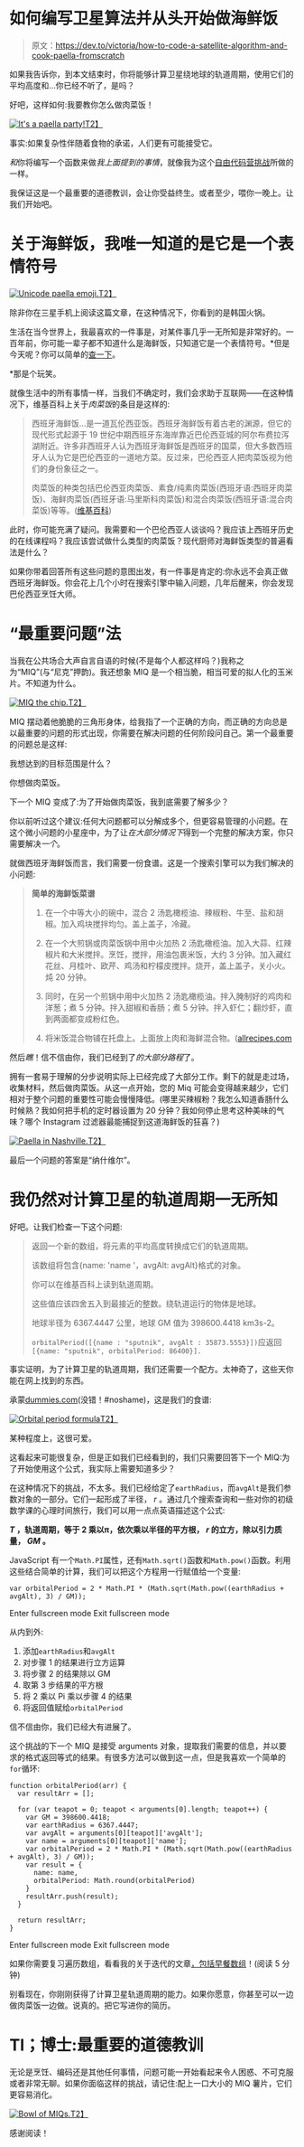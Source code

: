 # 如何编写卫星算法并从头开始做海鲜饭

> 原文：<https://dev.to/victoria/how-to-code-a-satellite-algorithm-and-cook-paella-fromscratch>

如果我告诉你，到本文结束时，你将能够计算卫星绕地球的轨道周期，使用它们的平均高度和...你已经不听了，是吗？

好吧，这样如何:我要教你怎么做肉菜饭！

[![It's a paella party!](img/b03e2dee31990f9d09c7e87920eec69d.png)T2】](https://res.cloudinary.com/practicaldev/image/fetch/s--SBgd2-J5--/c_limit%2Cf_auto%2Cfl_progressive%2Cq_auto%2Cw_880/https://vickylai.io/pixels/solve-paella.jpg)

事实:如果复杂性伴随着食物的承诺，人们更有可能接受它。

*和*你将编写一个函数来做*我上面提到的事情*，就像我为这个[自由代码营挑战](https://www.freecodecamp.org/challenges/map-the-debris)所做的一样。

我保证这是一个最重要的道德教训，会让你受益终生。或者至少，喂你一晚上。让我们开始吧。

# 关于海鲜饭，我唯一知道的是它是一个表情符号

[![Unicode paella emoji.](img/e16c6e52d14703f21dda2766b8c11ad3.png)T2】](https://res.cloudinary.com/practicaldev/image/fetch/s--UgEf-EKs--/c_limit%2Cf_auto%2Cfl_progressive%2Cq_auto%2Cw_880/https://vickylai.io/pixels/solve-unicode-paella.jpg)

除非你在三星手机上阅读这篇文章，在这种情况下，你看到的是韩国火锅。

生活在当今世界上，我最喜欢的一件事是，对某件事几乎一无所知是非常好的。一百年前，你可能一辈子都不知道什么是海鲜饭，只知道它是一个表情符号。*但是今天呢？你可以简单的[查一下](https://en.wikipedia.org/wiki/Paella)。

*那是个玩笑。

就像生活中的所有事情一样，当我们不确定时，我们会求助于互联网——在这种情况下，维基百科上关于*肉菜饭*的条目是这样的:

> 西班牙海鲜饭...是一道瓦伦西亚饭。西班牙海鲜饭有着古老的渊源，但它的现代形式起源于 19 世纪中期西班牙东海岸靠近巴伦西亚城的阿尔布费拉泻湖附近。许多非西班牙人认为西班牙海鲜饭是西班牙的国菜，但大多数西班牙人认为它是巴伦西亚的一道地方菜。反过来，巴伦西亚人把肉菜饭视为他们的身份象征之一。
> 
> 肉菜饭的种类包括巴伦西亚肉菜饭、素食/纯素肉菜饭(西班牙语:西班牙肉菜饭)、海鲜肉菜饭(西班牙语:马里斯科肉菜饭)和混合肉菜饭(西班牙语:混合肉菜饭)等等。([维基百科](https://en.wikipedia.org/wiki/Paella))

此时，你可能充满了疑问。我需要和一个巴伦西亚人谈谈吗？我应该上西班牙历史的在线课程吗？我应该尝试做什么类型的肉菜饭？现代厨师对海鲜饭类型的普遍看法是什么？

如果你带着回答所有这些问题的意图出发，有一件事是肯定的:你永远不会真正做西班牙海鲜饭。你会花上几个小时在搜索引擎中输入问题，几年后醒来，你会发现巴伦西亚烹饪大师。

# “最重要问题”法

当我在公共场合大声自言自语的时候(不是每个人都这样吗？)我称之为“MIQ”(与“尼克”押韵)。我还想象 MIQ 是一个相当脆，相当可爱的拟人化的玉米片。不知道为什么。

[![MIQ the chip.](img/16ed2de2d8ad5955756449000cda4307.png)T2】](https://res.cloudinary.com/practicaldev/image/fetch/s--LNnGs-HU--/c_limit%2Cf_auto%2Cfl_progressive%2Cq_auto%2Cw_880/https://vickylai.io/pixels/solve-miq.png)

MIQ 摆动着他脆脆的三角形身体，给我指了一个正确的方向，而正确的方向总是以最重要的问题的形式出现，你需要在解决问题的任何阶段问自己。第一个最重要的问题总是这样:

我想达到的目标范围是什么？

你想做肉菜饭。

下一个 MIQ 变成了:为了开始做肉菜饭，我到底需要了解多少？

你以前听过这个建议:任何大问题都可以分解成多个，但更容易管理的小问题。在这个微小问题的小星座中，为了让*在大部分情况下*得到一个完整的解决方案，你只需要解决*一个*。

就做西班牙海鲜饭而言，我们需要一份食谱。这是一个搜索引擎可以为我们解决的小问题:

> **简单的海鲜饭菜谱**
> 
> 1.  在一个中等大小的碗中，混合 2 汤匙橄榄油、辣椒粉、牛至、盐和胡椒。加入鸡块搅拌均匀。盖上盖子，冷藏。
>     
>     
> 2.  在一个大煎锅或肉菜饭锅中用中火加热 2 汤匙橄榄油。加入大蒜、红辣椒片和大米搅拌。烹饪，搅拌，用油包裹米饭，大约 3 分钟。加入藏红花丝、月桂叶、欧芹、鸡汤和柠檬皮搅拌。烧开，盖上盖子，关小火。炖 20 分钟。
>     
>     
> 3.  同时，在另一个煎锅中用中火加热 2 汤匙橄榄油。拌入腌制好的鸡肉和洋葱；煮 5 分钟。拌入甜椒和香肠；煮 5 分钟。拌入虾仁；翻炒虾，直到两面都变成粉红色。
>     
>     
> 4.  将米饭混合物铺在托盘上。上面放上肉和海鲜混合物。([allrecipes.com](http://allrecipes.com/recipe/84137/easy-paella/)

然后*瞧*！信不信由你，我们已经到了*的大部分路程*了。

拥有一套易于理解的分步说明实际上已经完成了大部分工作。剩下的就是走过场，收集材料，然后做肉菜饭。从这一点开始，您的 Miq 可能会变得越来越少，它们相对于整个问题的重要性可能会慢慢降低。(哪里买辣椒粉？我怎么知道香肠什么时候熟？我如何把手机的定时器设置为 20 分钟？我如何停止思考这种美味的气味？哪个 Instagram 过滤器最能捕捉到这道海鲜饭的狂喜？)

[![Paella in Nashville.](img/d080a4baf16907ba96ad6f51aad72af7.png)T2】](https://res.cloudinary.com/practicaldev/image/fetch/s--IYA-ezlg--/c_limit%2Cf_auto%2Cfl_progressive%2Cq_auto%2Cw_880/https://vickylai.io/pixels/solve-insta-paella.jpg)

最后一个问题的答案是“纳什维尔”。

# 我仍然对计算卫星的轨道周期一无所知

好吧。让我们检查一下这个问题:

> 返回一个新的数组，将元素的平均高度转换成它们的轨道周期。
> 
> 该数组将包含{name: 'name '，avgAlt: avgAlt}格式的对象。
> 
> 你可以在维基百科上读到轨道周期。
> 
> 这些值应该四舍五入到最接近的整数。绕轨道运行的物体是地球。
> 
> 地球半径为 6367.4447 公里，地球 GM 值为 398600.4418 km3s-2。
> 
> `orbitalPeriod([{name : "sputnik", avgAlt : 35873.5553}])`应返回`[{name: "sputnik", orbitalPeriod: 86400}].`

事实证明，为了计算卫星的轨道周期，我们还需要一个配方。太神奇了，这些天你能在网上找到的东西。

承蒙[dummies.com](http://www.dummies.com/education/science/physics/how-to-calculate-the-period-and-orbiting-radius-of-a-geosynchronous-satellite/)(没错！#noshame)，这是我们的食谱:

[![Orbital period formula](img/1ed15fc063ef48071162c0656b22262d.png)T2】](https://res.cloudinary.com/practicaldev/image/fetch/s--F8HcqbTT--/c_limit%2Cf_auto%2Cfl_progressive%2Cq_auto%2Cw_880/https://vickylai.io/pixels/solve-orbital-period.png)

某种程度上，这很可爱。

这看起来可能很复杂，但是正如我们已经看到的，我们只需要回答下一个 MIQ:为了开始使用这个公式，我实际上需要知道多少？

在这种情况下的挑战，不太多。我们已经给定了`earthRadius`，而`avgAlt`是我们参数对象的一部分。它们一起形成了半径， *r* 。通过几个搜索查询和一些对你的初级数学课的心理时间旅行，我们可以用一点点英语描述这个公式:

***T* ，轨道周期，等于 2 乘以π，依次乘以半径的平方根， *r* 的立方，除以引力质量， *GM* 。**

JavaScript 有一个`Math.PI`属性，还有`Math.sqrt()`函数和`Math.pow()`函数。利用这些结合简单的计算，我们可以把这个方程用一行赋值给一个变量:

```
var orbitalPeriod = 2 * Math.PI * (Math.sqrt(Math.pow((earthRadius + avgAlt), 3) / GM)); 
```

Enter fullscreen mode Exit fullscreen mode

从内到外:

1.  添加`earthRadius`和`avgAlt`
2.  对步骤 1 的结果进行立方运算
3.  将步骤 2 的结果除以 GM
4.  取第 3 步结果的平方根
5.  将 2 乘以 Pi 乘以步骤 4 的结果
6.  将返回值赋给`orbitalPeriod`

信不信由你，我们已经大有进展了。

这个挑战的下一个 MIQ 是接受 arguments 对象，提取我们需要的信息，并以要求的格式返回等式的结果。有很多方法可以做到这一点，但是我喜欢一个简单的`for`循环:

```
function orbitalPeriod(arr) {
  var resultArr = [];

  for (var teapot = 0; teapot < arguments[0].length; teapot++) {
    var GM = 398600.4418;
    var earthRadius = 6367.4447;
    var avgAlt = arguments[0][teapot]['avgAlt'];
    var name = arguments[0][teapot]['name'];
    var orbitalPeriod = 2 * Math.PI * (Math.sqrt(Math.pow((earthRadius + avgAlt), 3) / GM));
    var result = {
      name: name,
      orbitalPeriod: Math.round(orbitalPeriod)
    }
    resultArr.push(result);
  }

  return resultArr;
} 
```

Enter fullscreen mode Exit fullscreen mode

如果你需要复习遍历数组，看看我的关于迭代的文章[，包括早餐数组](https://vickylai.io/verbose/iterating-objects-arrays/)！(阅读 5 分钟)

别看现在，你刚刚获得了计算卫星轨道周期的能力。如果你愿意，你甚至可以一边做肉菜饭一边做。说真的。把它写进你的简历。

# Tl；博士:最重要的道德教训

无论是烹饪、编码还是其他任何事情，问题可能一开始看起来令人困惑、不可克服或者非常无聊。如果你面临这样的挑战，请记住:配上一口大小的 MIQ 薯片，它们更容易消化。

[![Bowl of MIQs.](img/f77891294b79559e1442ce3e6d5a2321.png)T2】](https://res.cloudinary.com/practicaldev/image/fetch/s--pE7z2k85--/c_limit%2Cf_auto%2Cfl_progressive%2Cq_auto%2Cw_880/https://vickylai.io/pixels/solve-miq-bowl.png)

感谢阅读！